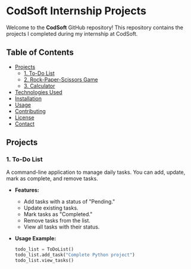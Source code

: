 # CodSoft Internship Projects

Welcome to the **CodSoft** GitHub repository! This repository contains the projects I completed during my internship at CodSoft.

## Table of Contents

- [Projects](#projects)
  - [1. To-Do List](#1-to-do-list)
  - [2. Rock-Paper-Scissors Game](#2-rock-paper-scissors-game)
  - [3. Calculator](#3-calculator)
- [Technologies Used](#technologies-used)
- [Installation](#installation)
- [Usage](#usage)
- [Contributing](#contributing)
- [License](#license)
- [Contact](#contact)

## Projects

### 1. To-Do List

A command-line application to manage daily tasks. You can add, update, mark as complete, and remove tasks.

- **Features:**
  - Add tasks with a status of "Pending."
  - Update existing tasks.
  - Mark tasks as "Completed."
  - Remove tasks from the list.
  - View all tasks with their status.

- **Usage Example:**
  ```python
  todo_list = ToDoList()
  todo_list.add_task("Complete Python project")
  todo_list.view_tasks()

